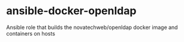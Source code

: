 # ansible-docker-openldap
Ansible role that builds the novatechweb/openldap docker image and containers  on hosts

